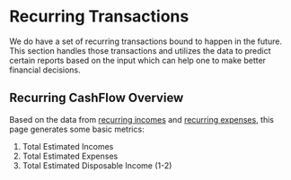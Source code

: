 # Recurring Transactions

We do have a set of recurring transactions bound to happen in the future.
This section handles those transactions and utilizes the data to predict certain reports based on the input
which can help one to make better financial decisions.

## Recurring CashFlow Overview

Based on the data from [recurring incomes](Recurring-Incomes.md) and [recurring expenses](Recurring-Expenses.md),
this page generates some basic metrics:

1. Total Estimated Incomes 
2. Total Estimated Expenses 
3. Total Estimated Disposable Income (1-2)
